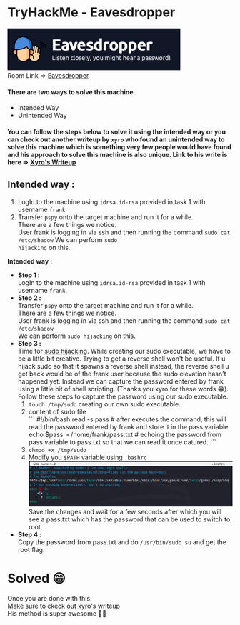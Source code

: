 # TryHackMe - Eavesdropper
![Room Logo](./img/logo.png)  
Room Link => [Eavesdropper](https://tryhackme.com/room/eavesdropper)  
#### There are two ways to solve this machine.
- Intended Way  
- Unintended Way  

#### You can follow the steps below to solve it using the intended way or you can check out another writeup by `xyro` who found an unintended way to solve this machine which is something very few people would have found and his approach to solve this machine is also unique. Link to his write is here => [Xyro's Writeup](http://xyro.codes/THM/eavesdropper/writeup.html)

## Intended way :
1. LogIn to the machine using `idrsa.id-rsa` provided in task 1 with username `frank`  
2. Transfer <code>pspy</code> onto the target machine and run it for a while.  
There are a few things we notice.  
User frank is logging in via ssh and then running the command `sudo cat /etc/shadow` We can perform <code>sudo hijacking</code> on this.
<p>
    <strong>Intended way :</strong>
    <ul>
        <li>
            <strong>Step 1 :</strong><br>
            LogIn to the machine using <code>idrsa.id-rsa</code> provided in task 1 with username <code>frank</code>.
        </li>
        <li>
            <strong>Step 2 :</strong><br>
            Transfer <code>pspy</code> onto the target machine and run it for a while.<br>
            There are a few things we notice.<br>
            User frank is logging in via ssh and then running the command <code>sudo cat /etc/shadow</code><br>
            We can perform <code>sudo hijacking</code> on this.
        </li>
        <li>
            <strong>Step 3 :</strong><br>
            Time for <a href="https://book.hacktricks.xyz/linux-hardening/privilege-escalation#sudo-hijacking">sudo
                hijacking</a>.
            While creating our sudo executable, we have to be a little bit creative. Trying to get a reverse shell won't
            be useful. If u hijack sudo so that it spawns a reverse shell instead, the reverse shell u get back would be of
            the frank user because the sudo elevation hasn't happened yet. Instead we can capture the password entered by
            frank using a little bit of shell scripting. (Thanks you xyro for these words 😁).<br>
            Follow these steps to capture the password using our sudo executable.
            <ol>
                <li>
                    <code>touch /tmp/sudo</code> creating our own sudo executable.
                </li>
                <li>content of sudo file <br>  
```   
        #!/bin/bash  
        read -s pass # after executes the command, this will read the password entered by frank and store it in the pass variable  
        echo $pass > /home/frank/pass.txt # echoing the password from pass variable to pass.txt so that we can read it once catured.    
```
                </li>
                <li>
                    <code>chmod +x /tmp/sudo</code>
                </li>
                <li>
                    Modify you <code>$PATH</code> variable using <code>.bashrc</code> <br>
                    <img src="./img/bashrc.png" alt="bashrc"> <br>
                    Save the changes and wait for a few seconds after which you will see a pass.txt which has the password
                    that can be used to switch to root.
                </li>
            </ol>
        </li>
        <li>
            <strong>Step 4 :</strong><br>
            Copy the password from pass.txt and do <code>/usr/bin/sudo su</code> and get the root flag.
        </li>
    </ul>
    <h1>
        Solved 😁
    </h1>
    <p>
        Once you are done with this. <br> Make sure to ckeck out <a href="http://xyro.codes/THM/eavesdropper/writeup.html">xyro's writeup</a><br>
        His method is super awesome 👍🏻
    </p>

</p>